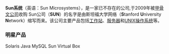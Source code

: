 **Sun系统**（英语：Sun Microsystems），是一家已不存在的公司,于2009年被[甲骨文公司](https://zh.wikipedia.org/wiki/%E7%94%B2%E9%AA%A8%E6%96%87%E5%85%AC%E5%8F%B8 "甲骨文公司")收购
Sun公司（**SUN**）的名字是由斯坦福大学网络（**S**tanford **U**niversity **N**etwork）缩写而来。该公司主要产品包括[工作站](https://zh.wikipedia.org/wiki/%E5%B7%A5%E4%BD%9C%E7%AB%99 "工作站")、[服务器](https://zh.wikipedia.org/wiki/%E6%9C%8D%E5%8A%A1%E5%99%A8 "服务器")和[UNIX](https://zh.wikipedia.org/wiki/UNIX "UNIX")[操作系统](https://zh.wikipedia.org/wiki/%E4%BD%9C%E6%A5%AD%E7%B3%BB%E7%B5%B1 "操作系统")等。

### 明星产品
Solaris
Java
MySQL
Sun Virtual Box